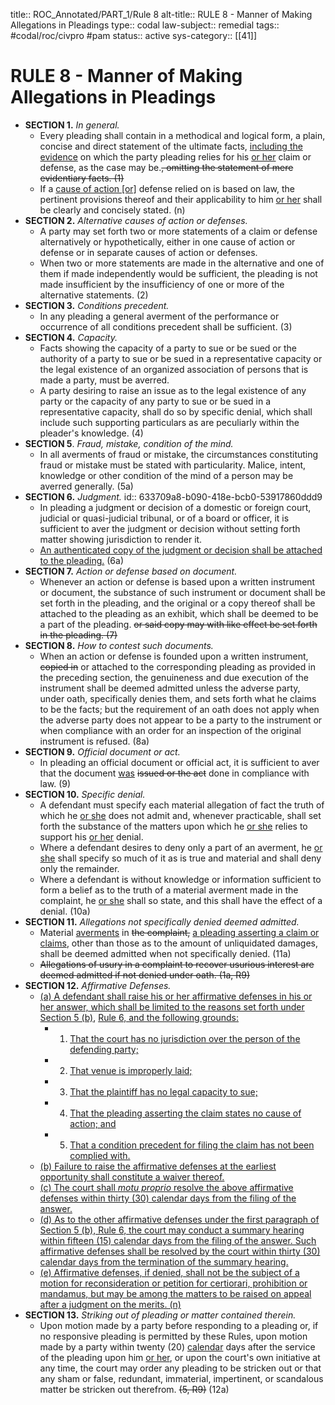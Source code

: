 title:: ROC_Annotated/PART_1/Rule 8
alt-title:: RULE 8 - Manner of Making Allegations in Pleadings
type:: codal
law-subject:: remedial
tags:: #codal/roc/civpro #pam
status:: active
sys-category:: [[41]]
# RULE 8 - Manner of Making Allegations in Pleadings
- **SECTION 1.** *In general.*
	- Every pleading shall contain in a methodical and logical form, a plain, concise and direct statement of the ultimate facts, <u>including the evidence</u> on which the party pleading relies for his <u>or her</u> claim or defense, as the case may be.~~, omitting the statement of mere evidentiary facts. (1)~~
	- If a <u>cause of action [or]</u> defense relied on is based on law, the pertinent provisions thereof and their applicability to him <u>or her</u> shall be clearly and concisely stated. (n)
- **SECTION 2.** *Alternative causes of action or defenses.*
	- A party may set forth two or more statements of a claim or defense alternatively or hypothetically, either in one cause of action or defense or in separate causes of action or defenses.
	- When two or more statements are made in the alternative and one of them if made independently would be sufficient, the pleading is not made insufficient by the insufficiency of one or more of the alternative statements. (2)
- **SECTION 3.** *Conditions precedent.*
	- In any pleading a general averment of the performance or occurrence of all conditions precedent shall be sufficient. (3)
- **SECTION 4.** *Capacity.*
	- Facts showing the capacity of a party to sue or be sued or the authority of a party to sue or be sued in a representative capacity or the legal existence of an organized association of persons that is made a party, must be averred.
	- A party desiring to raise an issue as to the legal existence of any party or the capacity of any party to sue or be sued in a representative capacity, shall do so by specific denial, which shall include such supporting particulars as are peculiarly within the pleader's knowledge. (4)
- **SECTION 5**. *Fraud, mistake, condition of the mind.*
	- In all averments of fraud or mistake, the circumstances constituting fraud or mistake must be stated with particularity. Malice, intent, knowledge or other condition of the mind of a person may be averred generally. (5a)
- **SECTION 6.** *Judgment.*
  id:: 633709a8-b090-418e-bcb0-53917860ddd9
	- In pleading a judgment or decision of a domestic or foreign court, judicial or quasi-judicial tribunal, or of a board or officer, it is sufficient to aver the judgment or decision without setting forth matter showing jurisdiction to render it.
	- <u>An authenticated copy of the judgment or decision shall be attached to the pleading.</u> (6a)
- **SECTION 7.** *Action or defense based on document.*
	- Whenever an action or defense is based upon a written instrument or document, the substance of such instrument or document shall be set forth in the pleading, and the original or a copy thereof shall be attached to the pleading as an exhibit, which shall be deemed to be a part of the pleading. ~~or said copy may with like effect be set forth in the pleading. (7)~~
- **SECTION 8.** *How to contest such documents.*
	- When an action or defense is founded upon a written instrument, ~~copied in~~ or attached to the corresponding pleading as provided in the preceding section, the genuineness and due execution of the instrument shall be deemed admitted unless the adverse party, under oath, specifically denies them, and sets forth what he claims to be the facts; but the requirement of an oath does not apply when the adverse party does not appear to be a party to the instrument or when compliance with an order for an inspection of the original instrument is refused. (8a)
- **SECTION 9.** *Official document or act.*
	- In pleading an official document or official act, it is sufficient to aver that the document <u>was</u> ~~issued or the act~~ done in compliance with law. (9)
- **SECTION 10.** *Specific denial.*
	- A defendant must specify each material allegation of fact the truth of which he <u>or she</u> does not admit and, whenever practicable, shall set forth the substance of the matters upon which he <u>or she</u> relies to support his <u>or her</u> denial.
	- Where a defendant desires to deny only a part of an averment, he <u>or she</u> shall specify so much of it as is true and material and shall deny only the remainder.
	- Where a defendant is without knowledge or information sufficient to form a belief as to the truth of a material averment made in the complaint, he <u>or she</u> shall so state, and this shall have the effect of a denial. (10a)
- **SECTION 11.** *Allegations not specifically denied deemed admitted.*
	- Material <u>averments</u> in ~~the complaint,~~ <u>a pleading asserting a claim or claims</u>, other than those as to the amount of unliquidated damages, shall be deemed admitted when not specifically denied. (11a)
	- ~~Allegations of usury in a complaint to recover usurious interest are deemed admitted if not denied under oath. (1a, R9)~~
- **SECTION 12.** *Affirmative Defenses.*
	- <ins>(a) A defendant shall raise his or her affirmative defenses in his or her answer, which shall be limited to the reasons set forth under</ins> [Section 5 (b)](((050697c9-e06a-4f59-92ba-5312dcd90b23))), <ins>Rule 6, and the following grounds:</ins>
		- 1. <u>That the court has no jurisdiction over the person of the defending party;</u>
		- 2. <u>That venue is improperly laid;</u>
		- 3. <u>That the plaintiff has no legal capacity to sue;</u>
		- 4. <u>That the pleading asserting the claim states no cause of action; and</u>
		- 5. <u>That a condition precedent for filing the claim has not been complied with.</u>
	- <u>(b) Failure to raise the affirmative defenses at the earliest opportunity shall constitute a waiver thereof.</u>
	- <u>(c) The court shall *motu proprio* resolve the above affirmative defenses within thirty (30) calendar days from the filing of the answer.</u>
	- <u>(d) As to the other affirmative defenses under the first paragraph of Section 5 (b), Rule 6, the court may conduct a summary hearing within fifteen (15) calendar days from the filing of the answer. Such affirmative defenses shall be resolved by the court within thirty (30) calendar days from the termination of the summary hearing.</u>
	- <u>(e) Affirmative defenses, if denied, shall not be the subject of a motion for reconsideration or petition for certiorari, prohibition or mandamus, but may be among the matters to be raised on appeal after a judgment on the merits. (n)</u>
- **SECTION 13.** *Striking out of pleading or matter contained therein.*
	- Upon motion made by a party before responding to a pleading or, if no responsive pleading is permitted by these Rules, upon motion made by a party within twenty (20) <u>calendar</u> days after the service of the pleading upon him <u>or her</u>, or upon the court's own initiative at any time, the court may order any pleading to be stricken out or that any sham or false, redundant, immaterial, impertinent, or scandalous matter be stricken out therefrom. ~~(5, R9)~~ (12a)
